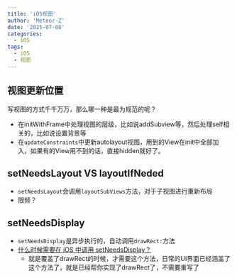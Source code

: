 ```yaml
---
title: 'iOS视图'
author: 'Meteor-Z'
date: '2025-07-08'
categories:
  - iOS
tags:
  - iOS
  - 视图
---
```


## 视图更新位置

写视图的方式千千万万，那么哪一种是最为规范的呢？

- 在initWithFrame中处理视图的层级，比如说addSubview等，然后处理self相关的，比如说设置背景等
- 在`updateConstraints`中更新autolayout视图，用到的View在init中全部加入，如果有的View用不到的话，直接hidden就好了。

## setNeedsLayout VS layoutIfNeded

- `setNeedsLayout`会调用`layoutSubViews`方法，对于子视图进行重新布局
- 限频？

## setNeedsDisplay

- `setNeedsDisplay`是异步执行的，自动调用`drawRect:`方法
- [什么时候需要在 iOS 中调用 setNeedsDisplay？](https://stackoverflow.com/questions/10818319/when-do-i-need-to-call-setneedsdisplay-in-ios)
  - 就是覆盖了drawRect的时候，才需要这个方法，日常的UI界面已经涵盖了这个方法了，就是已经帮你实现了drawRect了，不需要重写了
